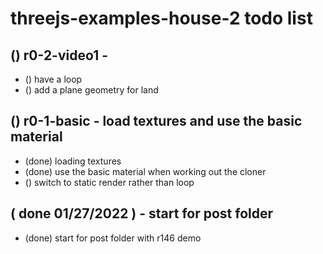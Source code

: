 # threejs-examples-house-2 todo list

## () r0-2-video1 -
* () have a loop
* () add a plane geometry for land

## () r0-1-basic - load textures and use the basic material
* (done) loading textures
* (done) use the basic material when working out the cloner
* () switch to static render rather than loop


## ( done 01/27/2022 ) - start for post folder
* (done) start for post folder with r146 demo
